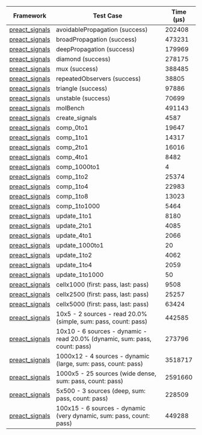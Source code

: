 | Framework | Test Case | Time (μs) |
| --- | --- | --- |
| [preact_signals](https://pub.dev/packages/preact_signals) | avoidablePropagation (success) | 202408 |
| [preact_signals](https://pub.dev/packages/preact_signals) | broadPropagation (success) | 473231 |
| [preact_signals](https://pub.dev/packages/preact_signals) | deepPropagation (success) | 179969 |
| [preact_signals](https://pub.dev/packages/preact_signals) | diamond (success) | 278175 |
| [preact_signals](https://pub.dev/packages/preact_signals) | mux (success) | 388485 |
| [preact_signals](https://pub.dev/packages/preact_signals) | repeatedObservers (success) | 38805 |
| [preact_signals](https://pub.dev/packages/preact_signals) | triangle (success) | 97886 |
| [preact_signals](https://pub.dev/packages/preact_signals) | unstable (success) | 70699 |
| [preact_signals](https://pub.dev/packages/preact_signals) | molBench | 491143 |
| [preact_signals](https://pub.dev/packages/preact_signals) | create_signals | 4587 |
| [preact_signals](https://pub.dev/packages/preact_signals) | comp_0to1 | 19647 |
| [preact_signals](https://pub.dev/packages/preact_signals) | comp_1to1 | 14317 |
| [preact_signals](https://pub.dev/packages/preact_signals) | comp_2to1 | 16016 |
| [preact_signals](https://pub.dev/packages/preact_signals) | comp_4to1 | 8482 |
| [preact_signals](https://pub.dev/packages/preact_signals) | comp_1000to1 | 4 |
| [preact_signals](https://pub.dev/packages/preact_signals) | comp_1to2 | 25374 |
| [preact_signals](https://pub.dev/packages/preact_signals) | comp_1to4 | 22983 |
| [preact_signals](https://pub.dev/packages/preact_signals) | comp_1to8 | 13023 |
| [preact_signals](https://pub.dev/packages/preact_signals) | comp_1to1000 | 5464 |
| [preact_signals](https://pub.dev/packages/preact_signals) | update_1to1 | 8180 |
| [preact_signals](https://pub.dev/packages/preact_signals) | update_2to1 | 4085 |
| [preact_signals](https://pub.dev/packages/preact_signals) | update_4to1 | 2066 |
| [preact_signals](https://pub.dev/packages/preact_signals) | update_1000to1 | 20 |
| [preact_signals](https://pub.dev/packages/preact_signals) | update_1to2 | 4062 |
| [preact_signals](https://pub.dev/packages/preact_signals) | update_1to4 | 2059 |
| [preact_signals](https://pub.dev/packages/preact_signals) | update_1to1000 | 50 |
| [preact_signals](https://pub.dev/packages/preact_signals) | cellx1000 (first: pass, last: pass) | 9508 |
| [preact_signals](https://pub.dev/packages/preact_signals) | cellx2500 (first: pass, last: pass) | 25257 |
| [preact_signals](https://pub.dev/packages/preact_signals) | cellx5000 (first: pass, last: pass) | 63424 |
| [preact_signals](https://pub.dev/packages/preact_signals) | 10x5 - 2 sources - read 20.0% (simple, sum: pass, count: pass) | 442585 |
| [preact_signals](https://pub.dev/packages/preact_signals) | 10x10 - 6 sources - dynamic - read 20.0% (dynamic, sum: pass, count: pass) | 273796 |
| [preact_signals](https://pub.dev/packages/preact_signals) | 1000x12 - 4 sources - dynamic (large, sum: pass, count: pass) | 3518717 |
| [preact_signals](https://pub.dev/packages/preact_signals) | 1000x5 - 25 sources (wide dense, sum: pass, count: pass) | 2591660 |
| [preact_signals](https://pub.dev/packages/preact_signals) | 5x500 - 3 sources (deep, sum: pass, count: pass) | 228509 |
| [preact_signals](https://pub.dev/packages/preact_signals) | 100x15 - 6 sources - dynamic (very dynamic, sum: pass, count: pass) | 449288 |

